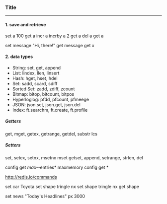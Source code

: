 ### Title
---

#### 1. save and retrieve
set a 100
get a
incr a
incrby a 2
get a
del a
get a

set message "Hi, there!"
get message
get x

#### 2. data types
- String: set, get, append
- List: lindex, llen, linsert
- Hash: hget, hset, hdel
- Set: sadd, scard, sdiff 
- Sorted Set: zadd, zdiff, zcount
- Bitmap: bitop, bitcount, bitpos
- Hyperloglog: pfdd, pfcount, pfmeege
- JSON: json.set, json.get, json.del
- Index: ft.searchm, ft.create, ft.profile

##### Getters
get, mget, getex, getrange, getdel, substr
lcs

##### Setters
set, setex, setnx, msetnx mset
getset, append, setrange, strlen, del

config get *max-*-entries* maxmemory
config get *

http://redis.io/commands


set car Toyota
set shape tringle nx
set shape tringle nx
get shape

set news "Today's Headlines" px 3000
